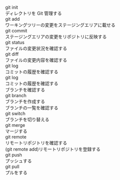git init  
ディレクトリを Git 管理する  
git add  
ワーキングツリーの変更をステージングエリアに載せる  
git commit  
ステージングエリアの変更をリポジトリに反映する  
git status  
ファイルの変更状況を確認する  
git diff  
ファイルの変更内容を確認する  
git log  
コミットの履歴を確認する  
git log  
コミットの履歴を確認する    
ブランチを確認する  
git branch  
ブランチを作成する  
ブランチの一覧を確認する  
git switch  
ブランチを切り替える  
git merge  
マージする  
git remote  
リモートリポジトリを確認する  
(git remote add)リモートリポジトリを登録する  
git push  
プッシュする  
git pull  
プルをする  
